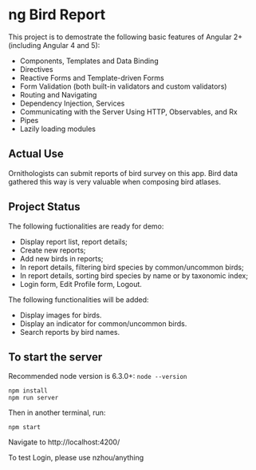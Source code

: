 # ng Bird Report

This project is to demostrate the following basic features of Angular 2+ (including Angular 4 and 5):
- Components, Templates and Data Binding
- Directives
- Reactive Forms and Template-driven Forms
- Form Validation (both built-in validators and custom validators)
- Routing and Navigating
- Dependency Injection, Services
- Communicating with the Server Using HTTP, Observables, and Rx
- Pipes
- Lazily loading modules

## Actual Use

Ornithologists can submit reports of bird survey on this app. Bird data gathered this way is very valuable when composing bird atlases. 

## Project Status

The following fuctionalities are ready for demo:
- Display report list, report details;
- Create new reports;
- Add new birds in reports;
- In report details, filtering bird species by common/uncommon birds;
- In report details, sorting bird species by name or by taxonomic index;
- Login form, Edit Profile form, Logout.

The following functionalities will be added:
- Display images for birds.
- Display an indicator for common/uncommon birds.
- Search reports by bird names.

## To start the server

Recommended node version is 6.3.0+: `node --version`

```
npm install
npm run server
```
Then in another terminal, run:
```
npm start
```
Navigate to http://localhost:4200/

To test Login, please use nzhou/anything